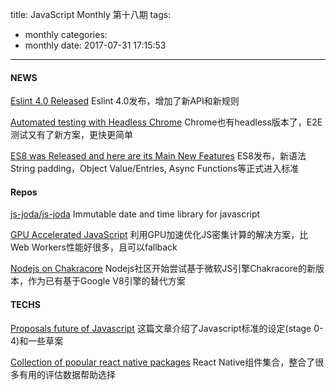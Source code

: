 title: JavaScript Monthly 第十八期
tags:
  - monthly
categories:
  - monthly
date: 2017-07-31 17:15:53
---
#### NEWS

[Eslint 4.0 Released](http://eslint.org/blog/2017/06/eslint-v4.0.0-released)
Eslint 4.0发布，增加了新API和新规则

[Automated testing with Headless Chrome](https://developers.google.com/web/updates/2017/06/headless-karma-mocha-chai)
Chrome也有headless版本了，E2E测试又有了新方案，更快更简单
<!--more-->
[ES8 was Released and here are its Main New Features](https://hackernoon.com/es8-was-released-and-here-are-its-main-new-features-ee9c394adf66)
ES8发布，新语法String padding，Object Value/Entries, Async Functions等正式进入标准

#### Repos

[js-joda/js-joda](https://js-joda.github.io/js-joda/)
Immutable date and time library for javascript

[GPU Accelerated JavaScript](https://github.com/gpujs/gpu.js)
利用GPU加速优化JS密集计算的解决方案，比Web Workers性能好很多，且可以fallback

[Nodejs on Chakracore](https://github.com/nodejs/node-chakracore)
Nodejs社区开始尝试基于微软JS引擎Chakracore的新版本，作为已有基于Google V8引擎的替代方案

#### TECHS

[Proposals future of Javascript](https://ponyfoo.com/articles/tc39-ecmascript-proposals-future-of-javascript)
这篇文章介绍了Javascript标准的设定(stage 0-4)和一些草案

[Collection of popular react native packages](https://native.directory/)
React Native组件集合，整合了很多有用的评估数据帮助选择
